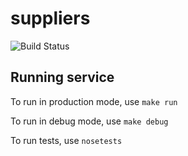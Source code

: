 # suppliers

![Build Status](https://github.com/zhengqixi/suppliers/actions/workflow/python.yml/badge.svg)

## Running service

To run in production mode, use `make run`

To run in debug mode, use `make debug`

To run tests, use `nosetests`
